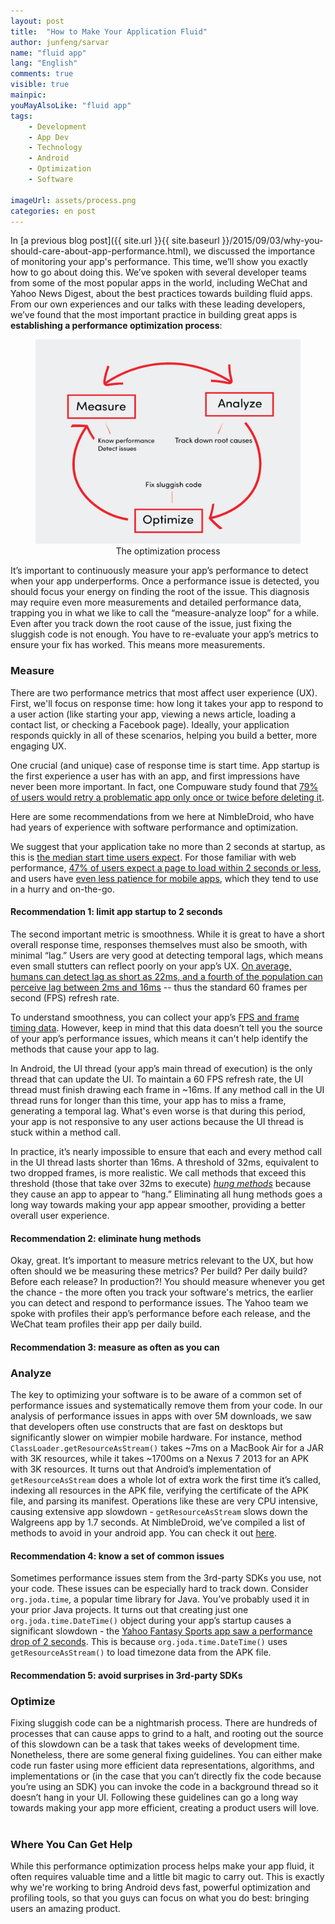 ```yaml
---
layout: post
title:  "How to Make Your Application Fluid"
author: junfeng/sarvar
name: "fluid app"
lang: "English"
comments: true
visible: true
mainpic:
youMayAlsoLike: "fluid app"
tags:
    - Development
    - App Dev
    - Technology
    - Android
    - Optimization
    - Software

imageUrl: assets/process.png
categories: en post
---
```


In [a previous blog post]({{ site.url }}{{ site.baseurl }}/2015/09/03/why-you-should-care-about-app-performance.html), we discussed the importance of monitoring your app's performance. This time, we’ll show you exactly how to go about doing this.  We’ve spoken with several developer teams from some of the most popular apps in the world, including WeChat and Yahoo News Digest, about the best practices towards building fluid apps. From our own experiences and our talks with these leading developers, we’ve found that the most important practice in building great apps is  **establishing a performance optimization process**:

<figure><img
src="/assets/process.png" alt="Process: measure, analyze, optimize"><figcaption style="text-align: center">
The optimization process </figcaption></figure>


It’s important to continuously measure your app’s performance to detect when your app underperforms.  Once a performance issue is detected, you should focus your energy on finding the root of the issue. This diagnosis may require even more measurements and detailed performance data, trapping you in what we like to call the “measure-analyze loop” for a while.  Even after you track down the root cause of the issue, just fixing the sluggish code is not enough. You have to re-evaluate your app’s metrics to ensure your fix has worked. This means more measurements.

### **Measure**

There are two performance metrics that most affect user experience (UX).  First, we'll focus on response time: how long it takes your app to respond to a user action (like  starting your app, viewing a news article, loading a contact list, or checking a Facebook page). Ideally, your application responds quickly in all of these scenarios, helping you build a better, more engaging UX.

One crucial (and unique) case of response time is start time. App startup is the first experience a user has with an app, and first impressions have never been more important.  In fact, one Compuware study found that [79% of users would retry a problematic app only once or twice before deleting it](https://info.dynatrace.com/rs/compuware/images/Mobile_App_Survey_Report.pdf).

Here are some recommendations from we here at NimbleDroid, who have had years of experience with software performance and optimization.

We suggest that your application take no more than 2 seconds at startup, as this is [the median start time users expect](https://info.dynatrace.com/rs/compuware/images/Mobile_App_Survey_Report.pdf).  For those familiar with web performance, [47% of users expect a page to load within 2 seconds or less](https://blog.kissmetrics.com/loading-time/), and users have [even less patience for mobile apps](http://investor.compuware.com/releasedetail.cfm?releaseid=592528), which they tend to use in a hurry and on-the-go.


<div class="recommendation">
  <div class="recommendation-bar"></div>
  <div class="recommendation-content">
    <h4>Recommendation 1: limit app startup to 2 seconds</h4>
  </div>
</div>


The second important metric is smoothness. While it is great to have a short overall response time, responses themselves must also be smooth, with minimal “lag.”  Users are very good at detecting temporal lags, which means even small stutters can reflect poorly on your app’s UX.  [On average, humans can detect lag as short as 22ms, and a fourth of the population can perceive lag between 2ms and 16ms](http://www.ncbi.nlm.nih.gov/pmc/articles/PMC2826883/figure/F2/) --  thus the standard 60 frames per second (FPS) refresh rate.

To understand smoothness, you can collect your app’s [FPS and frame timing data](https://developer.android.com/preview/testing/performance.html). However, keep in mind that this data doesn’t tell you the source of your app’s performance issues, which means it can't help identify the methods that cause your app to lag.

In Android, the UI thread (your app’s main thread of execution) is the only thread that can update the UI. To maintain a 60 FPS refresh rate, the UI thread must finish drawing each frame in ~16ms.  If any method call in the UI thread runs for longer than this time, your app has to miss a frame, generating a temporal lag.  What's even worse is that during this period, your app is not responsive to any user actions because the UI thread is stuck within a method call.

In practice, it’s nearly impossible to ensure that each and every method call in the UI thread lasts shorter than 16ms. A threshold of 32ms, equivalent to two dropped frames, is more realistic. We call methods that exceed this threshold (those that take over 32ms to execute) [*hung methods*](https://nimbledroid.com/help) because they cause an app to appear to “hang.” Eliminating all hung methods goes a long way towards making your app appear smoother, providing a better overall user experience.


<div class="recommendation">
  <div class="recommendation-bar"></div>
  <div class="recommendation-content">
    <h4>Recommendation 2: eliminate hung methods</h4>
  </div>
</div>




Okay, great. It’s important to measure metrics relevant to the UX, but how often should we be measuring these metrics? Per build? Per daily build? Before each release? In production?!  You should measure whenever you get the chance - the more often you track your software's metrics, the earlier you can detect and respond to performance issues. The Yahoo team we spoke with profiles their app’s performance before each release, and the WeChat team profiles their app per daily build.

<div class="recommendation">
  <div class="recommendation-bar"></div>
  <div class="recommendation-content">
    <h4>Recommendation 3: measure as often as you can</h4>
  </div>
</div>


### **Analyze**


The key to optimizing your software is to be aware of a common set of performance issues and systematically remove them from your code.  In our analysis of performance issues in apps with over 5M downloads, we saw that developers often use constructs that are fast on desktops but significantly slower on wimpier mobile hardware. For instance, method <code>ClassLoader.getResourceAsStream()</code> takes ~7ms on a MacBook Air for a JAR with 3K resources, while it takes ~1700ms on a Nexus 7 2013 for an APK with 3K resources.  It turns out that Android’s implementation of <code>getResourceAsStream</code> does a whole lot of extra work the first time it’s called, indexing all resources in the APK file, verifying the certificate of the APK file, and parsing its manifest.  Operations like these are very CPU intensive, causing extensive app slowdown - <code>getResourceAsStream</code> slows down the Walgreens app by 1.7 seconds. At NimbleDroid, we’ve compiled a list of methods to avoid in your android app. You can check it out [here](https://nimbledroid.com).


<div class="recommendation">
  <div class="recommendation-bar"></div>
  <div class="recommendation-content">
    <h4>Recommendation 4: know a set of common issues</h4>
  </div>
</div>

Sometimes performance issues stem from the 3rd-party SDKs you use, not your code.  These issues can be especially hard to track down. Consider <code>org.joda.time</code>, a popular time library for Java. You’ve probably used it in your prior Java projects.  It turns out that creating just one <code>org.joda.time.DateTime()</code> object during your app’s startup causes a significant slowdown -   the [Yahoo Fantasy Sports app saw a performance drop of 2 seconds](https://nimbledroid.com/play/com.yahoo.mobile.client.android.fantasyfootball?p=2DH2RIaB5laac7#model.FantasyTimeFormatConstants%20static%20initializer). This is because <code>org.joda.time.DateTime()</code> uses <code>getResourceAsStream()</code> to load timezone data from the APK file.


<div class="recommendation">
  <div class="recommendation-bar"></div>
  <div class="recommendation-content">
    <h4>Recommendation 5: avoid surprises in 3rd-party SDKs</h4>
  </div>
</div>

### **Optimize**
Fixing sluggish code can be a nightmarish process. There are hundreds of processes that can cause apps to grind to a halt, and rooting out the source of this slowdown can be a task that takes weeks of development time. Nonetheless, there are some general fixing guidelines. You can either make code run faster using more efficient data representations, algorithms, and implementations or (in the case that you can’t directly fix the code because you’re using an SDK) you can invoke the code in a background thread so it doesn’t hang in your UI. Following these guidelines can go a long way towards making your app more efficient, creating a product users will love.
<br>
<br>

### **Where You Can Get Help**
While this performance optimization process helps make your app fluid, it often requires valuable time and a little bit magic to carry out.  This is exactly why we're working to bring Android devs fast, powerful optimization and profiling tools, so that you guys can focus on what you do best: bringing users an amazing product.
<br>
